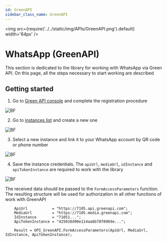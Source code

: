 ```yaml
---
id: GreenAPI
sidebar_class_name: GreenAPI
---
```


<img src={require('../../static/img/APIs/GreenAPI.png').default} width='64px' />

# WhatsApp (GreenAPI)

This section is dedicated to the library for working with WhatsApp via Green API. On this page, all the steps necessary to start working are described

## Getting started

1. Go to [Green API console](https://console.green-api.com/registration) and complete the registration procedure

![BF](../../static/img/Docs/GreenAPI/1.png)

2. Go to [instances list](https://console.green-api.com/instanceList) and create a new one

![BF](../../static/img/Docs/GreenAPI/2.png)

3. Select a new instance and link it to your WhatsApp account by QR code or phone number

![BF](../../static/img/Docs/GreenAPI/3.png)

4. Save the instance credentials. The `apiUrl`, `mediaUrl`, `idInstance` and `apiTokenInstance` are required to work with the library

![BF](../../static/img/Docs/GreenAPI/4.png)

The received data should be passed to the `FormAccessParameters` function. The resulting structure will be used for authorization in all other functions of work with GreenAPI

```bsl
    ApiUrl           = "https://7105.api.greenapi.com";
    MediaUrl         = "https://7105.media.greenapi.com";
    IdInstance       = "71051...";
    ApiTokenInstance = "425010d90e114aa6b78f0969e...";

    Result = OPI_GreenAPI.FormAccessParameters(ApiUrl, MediaUrl, IdInstance, ApiTokenInstance);
```